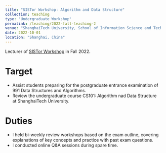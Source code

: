 ```yaml
---
title: "SISTor Workshop: Algorithm and Data Structure"
collection: teaching
type: "Undergraduate Workshop"
permalink: /teaching/2022-fall-teaching-2
venue: "ShanghaiTech University, School of Information Science and Technology"
date: 2022-10-01
location: "Shanghai, China"
---
```


Lecturer of [SISTor Workshop](https://github.com/vickywu1022/SISTor-Workshop-2022) in Fall 2022.

Target
======
- Assist students preparing for the postgraduate entrance examination of 991 Data Structures and Algorithms.
- Review the undergraduate course CS101: Algorithm nad Data Structure at ShanghaiTech University.

Duties
======
- I held bi-weekly review workshops based on the exam outline, covering explanations of key concepts and practice with past exam questions.
- I conducted online Q&A sessions during spare time.